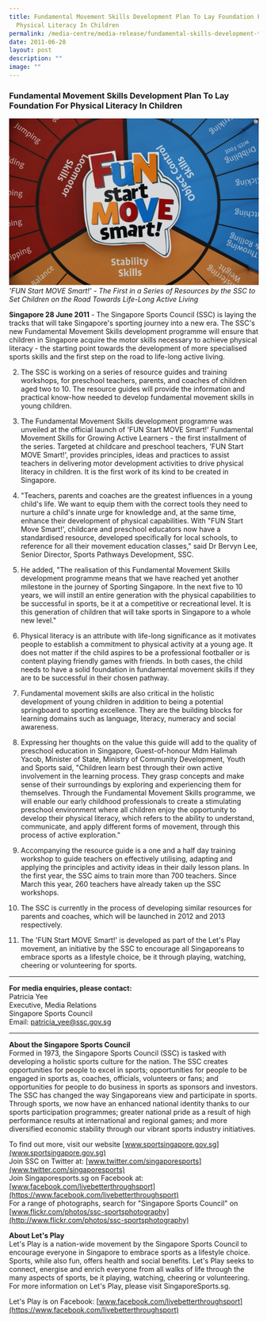 ```yaml
---
title: Fundamental Movement Skills Development Plan To Lay Foundation For
  Physical Literacy In Children
permalink: /media-centre/media-release/fundamental-skills-development-to-lay-foundation-physical-literacy/
date: 2011-06-28
layout: post
description: ""
image: ""
---
```

### **Fundamental Movement Skills Development Plan To Lay Foundation For Physical Literacy In Children**

![](/images/Media%20Centre/Media%20Release/2011/Jun/Fundamentals%20Movement%20Skills%20Launch_2011_06_28_IMG_0071.jpeg)
_'FUN Start MOVE Smart!' - The First in a Series of Resources by the SSC to Set Children on the Road Towards Life-Long Active Living_

**Singapore 28 June 2011** - The Singapore Sports Council (SSC) is laying the tracks that will take Singapore's sporting journey into a new era. The SSC's new Fundamental Movement Skills development programme will ensure that children in Singapore acquire the motor skills necessary to achieve physical literacy - the starting point towards the development of more specialised sports skills and the first step on the road to life-long active living.

2. The SSC is working on a series of resource guides and training workshops, for preschool teachers, parents, and coaches of children aged two to 10. The resource guides will provide the information and practical know-how needed to develop fundamental movement skills in young children.

3. The Fundamental Movement Skills development programme was unveiled at the official launch of 'FUN Start MOVE Smart!' Fundamental Movement Skills for Growing Active Learners - the first installment of the series. Targeted at childcare and preschool teachers, 'FUN Start MOVE Smart!', provides principles, ideas and practices to assist teachers in delivering motor development activities to drive physical literacy in children. It is the first work of its kind to be created in Singapore.

4. "Teachers, parents and coaches are the greatest influences in a young child's life. We want to equip them with the correct tools they need to nurture a child's innate urge for knowledge and, at the same time, enhance their development of physical capabilities. With "FUN Start Move Smart!', childcare and preschool educators now have a standardised resource, developed specifically for local schools, to reference for all their movement education classes," said Dr Bervyn Lee, Senior Director, Sports Pathways Development, SSC.

5. He added, "The realisation of this Fundamental Movement Skills development programme means that we have reached yet another milestone in the journey of Sporting Singapore. In the next five to 10 years, we will instill an entire generation with the physical capabilities to be successful in sports, be it at a competitive or recreational level. It is this generation of children that will take sports in Singapore to a whole new level."

6. Physical literacy is an attribute with life-long significance as it motivates people to establish a commitment to physical activity at a young age. It does not matter if the child aspires to be a professional footballer or is content playing friendly games with friends. In both cases, the child needs to have a solid foundation in fundamental movement skills if they are to be successful in their chosen pathway.

7. Fundamental movement skills are also critical in the holistic development of young children in addition to being a potential springboard to sporting excellence. They are the building blocks for learning domains such as language, literacy, numeracy and social awareness.

8. Expressing her thoughts on the value this guide will add to the quality of preschool education in Singapore, Guest-of-honour Mdm Halimah Yacob, Minister of State, Ministry of Community Development, Youth and Sports said, "Children learn best through their own active involvement in the learning process. They grasp concepts and make sense of their surroundings by exploring and experiencing them for themselves. Through the Fundamental Movement Skills programme, we will enable our early childhood professionals to create a stimulating preschool environment where all children enjoy the opportunity to develop their physical literacy, which refers to the ability to understand, communicate, and apply different forms of movement, through this process of active exploration."

9. Accompanying the resource guide is a one and a half day training workshop to guide teachers on effectively utilising, adapting and applying the principles and activity ideas in their daily lesson plans. In the first year, the SSC aims to train more than 700 teachers. Since March this year, 260 teachers have already taken up the SSC workshops.

10. The SSC is currently in the process of developing similar resources for parents and coaches, which will be launched in 2012 and 2013 respectively.

11. The 'FUN Start MOVE Smart!' is developed as part of the Let's Play movement, an initiative by the SSC to encourage all Singaporeans to embrace sports as a lifestyle choice, be it through playing, watching, cheering or volunteering for sports.

---

**For media enquiries, please contact:**<br>
Patricia Yee
<br>Executive, Media Relations
<br>Singapore Sports Council
<br>Email: [patricia_yee@ssc.gov.sg](mailto:patricia_yee@ssc.gov.sg)

---

**About the Singapore Sports Council**<br>
Formed in 1973, the Singapore Sports Council (SSC) is tasked with developing a holistic sports culture for the nation. The SSC creates opportunities for people to excel in sports; opportunities for people to be engaged in sports as, coaches, officials, volunteers or fans; and opportunities for people to do business in sports as sponsors and investors. The SSC has changed the way Singaporeans view and participate in sports. Through sports, we now have an enhanced national identity thanks to our sports participation programmes; greater national pride as a result of high performance results at international and regional games; and more diversified economic stability through our vibrant sports industry initiatives.

To find out more, visit our website [www.sportsingapore.gov.sg](www.sportsingapore.gov.sg)<br>
Join SSC on Twitter at: [www.twitter.com/singaporesports](www.twitter.com/singaporesports)<br>
Join Singaporesports.sg on Facebook at: [www.facebook.com/livebetterthroughsport](https://www.facebook.com/livebetterthroughsport)<br>
For a range of photographs, search for "Singapore Sports Council" on [www.flickr.com/photos/ssc-sportsphotography](http://www.flickr.com/photos/ssc-sportsphotography)

**About Let's Play**<br>
Let's Play is a nation-wide movement by the Singapore Sports Council to encourage everyone in Singapore to embrace sports as a lifestyle choice. Sports, while also fun, offers health and social benefits. Let's Play seeks to connect, energise and enrich everyone from all walks of life through the many aspects of sports, be it playing, watching, cheering or volunteering. For more information on Let's Play, please visit SingaporeSports.sg.

Let's Play is on Facebook: [www.facebook.com/livebetterthroughsport](https://www.facebook.com/livebetterthroughsport)